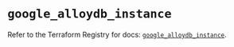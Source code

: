 # `google_alloydb_instance`

Refer to the Terraform Registry for docs: [`google_alloydb_instance`](https://registry.terraform.io/providers/hashicorp/google/5.20.0/docs/resources/alloydb_instance).
